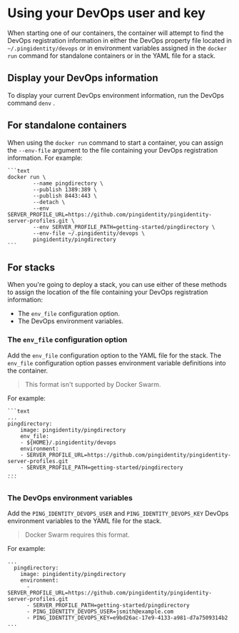 
# Using your DevOps user and key

When starting one of our containers, the container will attempt to find the DevOps registration information in either the DevOps property file located in `~/.pingidentity/devops` or in environment variables assigned in the `docker run` command for standalone containers or in the YAML file for a stack.

## Display your DevOps information

To display your current DevOps environment information, run the DevOps command `denv` .

## For standalone containers

When using the `docker run` command to start a container, you can assign the `--env-file` argument to the file containing your DevOps registration information. For example:

    ```text
    docker run \
            --name pingdirectory \
            --publish 1389:389 \
            --publish 8443:443 \
            --detach \
            --env SERVER_PROFILE_URL=https://github.com/pingidentity/pingidentity-server-profiles.git \
            --env SERVER_PROFILE_PATH=getting-started/pingdirectory \
            --env-file ~/.pingidentity/devops \
            pingidentity/pingdirectory
    ```

## For stacks

When you're going to deploy a stack, you can use either of these methods to assign the location of the file containing your DevOps registration information:

* The `env_file` configuration option. 
* The DevOps environment variables.

### The `env_file` configuration option

Add the `env_file` configuration option to the YAML file for the stack. The `env_file` configuration option passes environment variable definitions into the container.

> This format isn't supported by Docker Swarm.

For example:

    ```text
    ...
    pingdirectory:
        image: pingidentity/pingdirectory
        env_file:
        - ${HOME}/.pingidentity/devops
        environment:
        - SERVER_PROFILE_URL=https://github.com/pingidentity/pingidentity-server-profiles.git
        - SERVER_PROFILE_PATH=getting-started/pingdirectory
    ...
    ```

### The DevOps environment variables

Add the `PING_IDENTITY_DEVOPS_USER` and `PING_IDENTITY_DEVOPS_KEY` DevOps environment variables to the YAML file for the stack.

> Docker Swarm requires this format.

For example:

  ```text
  ...
    pingdirectory:
      image: pingidentity/pingdirectory
      environment:
        - SERVER_PROFILE_URL=https://github.com/pingidentity/pingidentity-server-profiles.git
        - SERVER_PROFILE_PATH=getting-started/pingdirectory
        - PING_IDENTITY_DEVOPS_USER=jsmith@example.com
        - PING_IDENTITY_DEVOPS_KEY=e9bd26ac-17e9-4133-a981-d7a7509314b2
  ...
  ```
